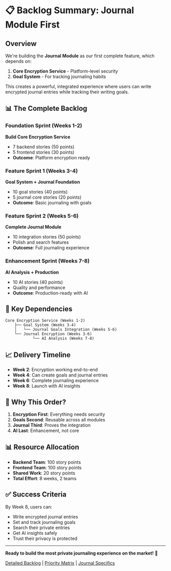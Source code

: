 # 📋 Backlog Summary: Journal Module First

## Overview

We're building the **Journal Module** as our first complete feature, which depends on:
1. **Core Encryption Service** - Platform-level security
2. **Goal System** - For tracking journaling habits

This creates a powerful, integrated experience where users can write encrypted journal entries while tracking their writing goals.

## 📊 The Complete Backlog

### Foundation Sprint (Weeks 1-2)
**Build Core Encryption Service**
- 7 backend stories (50 points)
- 5 frontend stories (30 points)
- **Outcome**: Platform encryption ready

### Feature Sprint 1 (Weeks 3-4)
**Goal System + Journal Foundation**
- 10 goal stories (40 points)
- 5 journal core stories (20 points)
- **Outcome**: Basic journaling with goals

### Feature Sprint 2 (Weeks 5-6)
**Complete Journal Module**
- 10 integration stories (50 points)
- Polish and search features
- **Outcome**: Full journaling experience

### Enhancement Sprint (Weeks 7-8)
**AI Analysis + Production**
- 10 AI stories (40 points)
- Quality and performance
- **Outcome**: Production-ready with AI

## 🎯 Key Dependencies

```
Core Encryption Service (Weeks 1-2)
    ├── Goal System (Weeks 3-4)
    │   └── Journal Goals Integration (Weeks 5-6)
    └── Journal Encryption (Weeks 3-6)
            └── AI Analysis (Weeks 7-8)
```

## 📈 Delivery Timeline

- **Week 2**: Encryption working end-to-end
- **Week 4**: Can create goals and journal entries
- **Week 6**: Complete journaling experience
- **Week 8**: Launch with AI insights

## 🚀 Why This Order?

1. **Encryption First**: Everything needs security
2. **Goals Second**: Reusable across all modules
3. **Journal Third**: Proves the integration
4. **AI Last**: Enhancement, not core

## 📊 Resource Allocation

- **Backend Team**: 100 story points
- **Frontend Team**: 100 story points  
- **Shared Work**: 20 story points
- **Total Effort**: 8 weeks, 2 teams

## ✅ Success Criteria

By Week 8, users can:
- Write encrypted journal entries
- Set and track journaling goals
- Search their private entries
- Get AI insights safely
- Trust their privacy is protected

---

**Ready to build the most private journaling experience on the market!** 🚀

[Detailed Backlog](./PRODUCT_BACKLOG.md) | [Priority Matrix](./BACKLOG_PRIORITY_MATRIX.md) | [Journal Specifics](./docs/features/journaling/JOURNAL_MODULE_BACKLOG.md)